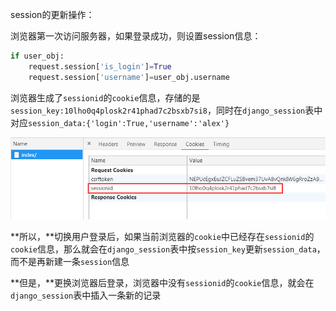session的更新操作：

浏览器第一次访问服务器，如果登录成功，则设置session信息：

```python
if user_obj:
	request.session['is_login']=True
	request.session['username']=user_obj.username
```

浏览器生成了`sessionid`的`cookie`信息，存储的是`session_key:10lho0q4plosk2r41phad7c2bsxb7si8`，同时在`django_session`表中对应`session_data:{'login':True,'username':'alex'}` 

![1543221993540](.\images\生成sessionid)

**所以，**切换用户登录后，如果当前浏览器的`cookie`中已经存在`sessionid`的`cookie`信息，那么就会在`django_session`表中按`session_key`更新`session_data`，而不是再新建一条`session`信息

**但是，**更换浏览器后登录，浏览器中没有`sessionid`的`cookie`信息，就会在`django_session`表中插入一条新的记录

